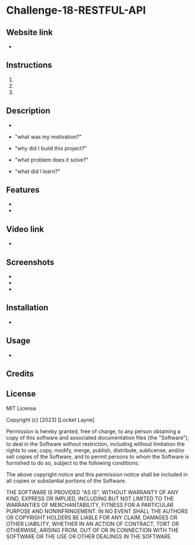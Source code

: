 # Challenge-18-RESTFUL-API

## Website link

- 

## Instructions
1. 
2. 
3. 

## Description
- 


- "what was my motivation?" 
- "why did I build this project?" 
- "what problem does it solve?" 
- "what did I learn?" 

## Features

- 
- 

## Video link 

-

## Screenshots

- 
- 
- 

## Installation

- 

## Usage

- 

## Credits



## License 

MIT License

Copyright (c) [2023] [Locket Layne]

Permission is hereby granted, free of charge, to any person obtaining a copy
of this software and associated documentation files (the "Software"), to deal
in the Software without restriction, including without limitation the rights
to use, copy, modify, merge, publish, distribute, sublicense, and/or sell
copies of the Software, and to permit persons to whom the Software is
furnished to do so, subject to the following conditions:

The above copyright notice and this permission notice shall be included in all
copies or substantial portions of the Software.

THE SOFTWARE IS PROVIDED "AS IS", WITHOUT WARRANTY OF ANY KIND, EXPRESS OR
IMPLIED, INCLUDING BUT NOT LIMITED TO THE WARRANTIES OF MERCHANTABILITY,
FITNESS FOR A PARTICULAR PURPOSE AND NONINFRINGEMENT. IN NO EVENT SHALL THE
AUTHORS OR COPYRIGHT HOLDERS BE LIABLE FOR ANY CLAIM, DAMAGES OR OTHER
LIABILITY, WHETHER IN AN ACTION OF CONTRACT, TORT OR OTHERWISE, ARISING FROM,
OUT OF OR IN CONNECTION WITH THE SOFTWARE OR THE USE OR OTHER DEALINGS IN THE
SOFTWARE.